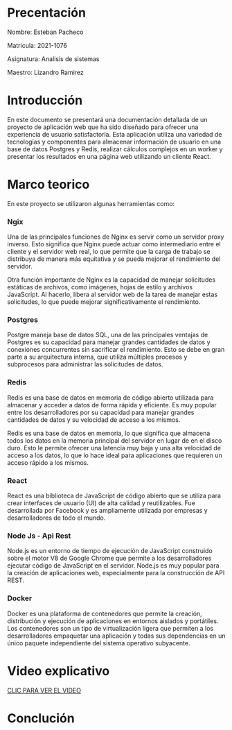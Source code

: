 # Precentación

Nombre: Esteban Pacheco

Matricula: 2021-1076

Asignatura: Analisis de sistemas

Maestro: Lizandro Ramirez


# Introducción

En este documento se presentará una documentación detallada de un proyecto de aplicación web que ha sido diseñado para ofrecer una experiencia de usuario satisfactoria. Esta aplicación utiliza una variedad de tecnologías y componentes para almacenar información de usuario en una base de datos Postgres y Redis, realizar cálculos complejos en un worker y presentar los resultados en una página web utilizando un cliente React.

# Marco teorico

En este proyecto se utilizaron algunas herramientas como:

### Ngix

Una de las principales funciones de Nginx es servir como un servidor proxy inverso. Esto significa que Nginx puede actuar como intermediario entre el cliente y el servidor web real, lo que permite que la carga de trabajo se distribuya de manera más equitativa y se pueda mejorar el rendimiento del servidor.

Otra función importante de Nginx es la capacidad de manejar solicitudes estáticas de archivos, como imágenes, hojas de estilo y archivos JavaScript. Al hacerlo, libera al servidor web de la tarea de manejar estas solicitudes, lo que puede mejorar significativamente el rendimiento.

### Postgres

Postgre maneja base de datos SQL, una de las principales ventajas de Postgres es su capacidad para manejar grandes cantidades de datos y conexiones concurrentes sin sacrificar el rendimiento. Esto se debe en gran parte a su arquitectura interna, que utiliza múltiples procesos y subprocesos para administrar las solicitudes de datos.

### Redis

Redis es una base de datos en memoria de código abierto utilizada para almacenar y acceder a datos de forma rápida y eficiente. Es muy popular entre los desarrolladores por su capacidad para manejar grandes cantidades de datos y su velocidad de acceso a los mismos.

Redis es una base de datos en memoria, lo que significa que almacena todos los datos en la memoria principal del servidor en lugar de en el disco duro. Esto le permite ofrecer una latencia muy baja y una alta velocidad de acceso a los datos, lo que lo hace ideal para aplicaciones que requieren un acceso rápido a los mismos.

### React

React es una biblioteca de JavaScript de código abierto que se utiliza para crear interfaces de usuario (UI) de alta calidad y reutilizables. Fue desarrollada por Facebook y es ampliamente utilizada por empresas y desarrolladores de todo el mundo.

### Node Js - Api Rest

Node.js es un entorno de tiempo de ejecución de JavaScript construido sobre el motor V8 de Google Chrome que permite a los desarrolladores ejecutar código de JavaScript en el servidor. Node.js es muy popular para la creación de aplicaciones web, especialmente para la construcción de API REST.

### Docker
Docker es una plataforma de contenedores que permite la creación, distribución y ejecución de aplicaciones en entornos aislados y portátiles. Los contenedores son un tipo de virtualización ligera que permiten a los desarrolladores empaquetar una aplicación y todas sus dependencias en un único paquete independiente del sistema operativo subyacente.



# Video explicativo
[CLIC PARA VER EL VIDEO](https://drive.google.com/file/d/1onXzkCFICTzSM5W6Pz71HtJrC_1ejaTK/view?usp=share_link)

# Conclución



